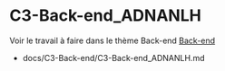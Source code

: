 
# C3-Back-end_ADNANLH


Voir le travail à faire dans le thème Back-end
[Back-end](https://github.com/solicoders/evaluation/issues/7)


- docs/C3-Back-end/C3-Back-end_ADNANLH.md 
 

